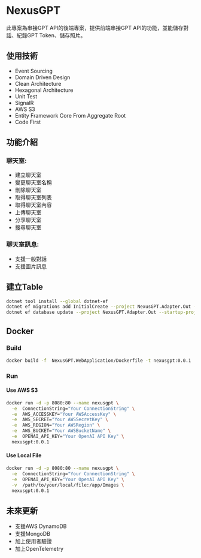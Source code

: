 # NexusGPT
此專案為串接GPT API的後端專案，提供前端串接GPT API的功能，並能儲存對話、紀錄GPT Token、儲存照片。

## 使用技術
- Event Sourcing
- Domain Driven Design
- Clean Architecture
- Hexagonal Architecture
- Unit Test
- SignalR
- AWS S3
- Entity Framework Core From Aggregate Root
- Code First

## 功能介紹
### 聊天室:
- 建立聊天室
- 變更聊天室名稱
- 刪除聊天室
- 取得聊天室列表
- 取得聊天室內容
- 上傳聊天室
- 分享聊天室
- 搜尋聊天室

### 聊天室訊息:
- 支援一般對話
- 支援圖片訊息


## 建立Table
```bash
dotnet tool install --global dotnet-ef
dotnet ef migrations add InitialCreate --project NexusGPT.Adapter.Out --startup-project NexusGPT.WebApplication
dotnet ef database update --project NexusGPT.Adapter.Out --startup-project NexusGPT.WebApplication
```
## Docker
### Build
```bash
docker build -f  NexusGPT.WebApplication/Dockerfile -t nexusgpt:0.0.1 .
```

### Run
#### Use AWS S3
```bash
docker run -d -p 8080:80 --name nexusgpt \
  -e  ConnectionString="Your ConnectionString" \
  -e  AWS_ACCESSKEY="Your AWSAccessKey" \
  -e  AWS_SECRET="Your AWSSecretKey" \
  -e  AWS_REGION="Your AWSRegion" \
  -e  AWS_BUCKET="Your AWSBucketName" \
  -e  OPENAI_API_KEY="Your OpenAI API Key" \
  nexusgpt:0.0.1
```

#### Use Local File
```bash
docker run -d -p 8080:80 --name nexusgpt \
  -e  ConnectionString="Your ConnectionString" \
  -e  OPENAI_API_KEY="Your OpenAI API Key" \
  -v  /path/to/your/local/file:/app/Images \
  nexusgpt:0.0.1
```

## 未來更新
- 支援AWS DynamoDB
- 支援MongoDB
- 加上使用者驗證
- 加上OpenTelemetry